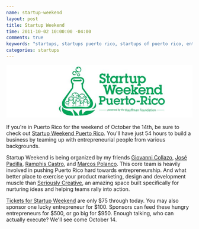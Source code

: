 ```yaml
---
name: startup-weekend
layout: post
title: Startup Weekend
time: 2011-10-02 10:00:00 -04:00
comments: true
keywords: "startups, startups puerto rico, startups of puerto rico, entrepreneurship in puerto rico, puerto rico entrepreneurs, starting a company in puerto rico, negocios puerto rico, startups, negocio, barcamp san juan, barcampsj, tedx san juan, tedxsanjuan, startup weekend puerto rico, startup weekend"
categories: startups
---
```


![](swpr.jpg)

If you're in Puerto Rico for the weekend of October the 14th, be sure to check out [Startup Weekend Puerto Rico](http://puertorico.startupweekend.org/ "Startup Weekend Puerto Rico"). You'll have just 54 hours to build a business by teaming up with entrepreneurial people from various backgrounds.

Startup Weekend is being organized by my friends [Giovanni Collazo](http://www.twitter.com/gcollazo "@gcollazo"), [José Padilla](http://www.twitter.com/jpadilla_ "@jpadilla_"), [Ramphis Castro](http://www.twitter.com/jramphis "@jramphis"), and [Marcos Polanco](http://www.twitter.com/marcospolanco "@MarcosPolanco"). This core team is heavily involved in pushing Puerto Rico hard towards entrepreneurship. And what better place to exercise your product marketing, design and development muscle than [Seriously Creative](http://www.seriouslycreative.com/ "Seriously Creative"), an amazing space built specifically for nurturing ideas and helping teams rally into action.

[Tickets for Startup Weekend](http://puertorico.startupweekend.org/tickets/ "Startup Weekend tickets") are only $75 through today. You may also sponsor one lucky entrepreneur for $100. Sponsors can feed these hungry entrepreneurs for $500, or go big for $950. Enough talking, who can actually execute? We'll see come October 14.
